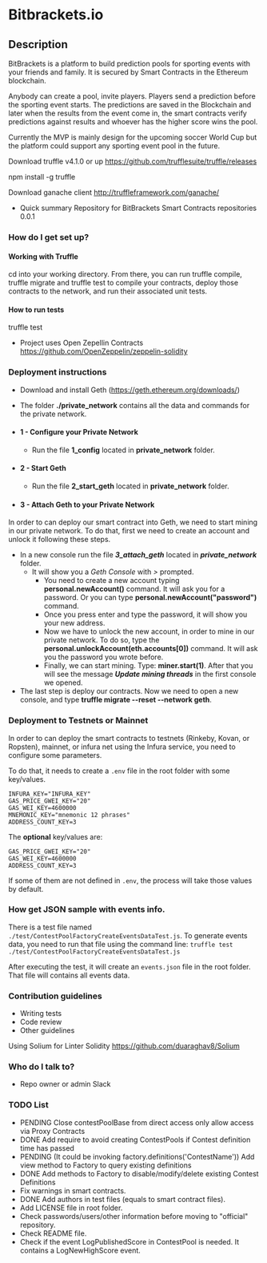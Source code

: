 # Bitbrackets.io

## Description

BitBrackets is a platform to build prediction pools for
sporting events with your friends and family. It is secured
by Smart Contracts in the Ethereum blockchain.

Anybody can create a pool, invite players. Players send a
prediction before the sporting event starts. The predictions
are saved in the Blockchain and later when the results
from the event come in, the smart contracts verify predictions
against results and whoever has the higher score wins the pool.

Currently the MVP is mainly design for the upcoming soccer World Cup
but the platform could support any sporting event pool in the future.

Download truffle v4.1.0 or up
https://github.com/trufflesuite/truffle/releases

npm install -g truffle

Download ganache client
http://truffleframework.com/ganache/

* Quick summary
  Repository for BitBrackets Smart Contracts repositories
  0.0.1

### How do I get set up?

#### Working with Truffle

cd into your working directory.
From there, you can run truffle compile, truffle migrate and truffle test to compile your contracts, deploy those contracts to the network, and run their associated unit tests.

#### How to run tests

truffle test

* Project uses Open Zepellin Contracts
  https://github.com/OpenZeppelin/zeppelin-solidity

### Deployment instructions

* Download and install Geth (https://geth.ethereum.org/downloads/)
* The folder **./private_network** contains all the data and commands for the private network.

* #### 1 - Configure your Private Network
  * Run the file **1_config** located in **private_network** folder.
* #### 2 - Start Geth
  * Run the file **2_start_geth** located in **private_network** folder.
* #### 3 - Attach Geth to your Private Network

In order to can deploy our smart contract into Geth, we need to start mining in our private network. To do that, first we need to create an account and unlock it following these steps.

* In a new console run the file **_3_attach_geth_** located in **_private_network_** folder.
  * It will show you a _Geth Console_ with _>_ prompted.
    * You need to create a new account typing **personal.newAccount()** command. It will ask you for a password. Or you can type **personal.newAccount("password")** command.
    * Once you press enter and type the password, it will show you your new address.
    * Now we have to unlock the new account, in order to mine in our private network. To do so, type the **personal.unlockAccount(eth.accounts[0])** command. It will ask you the password you wrote before.
    * Finally, we can start mining. Type: **miner.start(1)**. After that you will see the message **_Update mining threads_** in the first console we opened.
* The last step is deploy our contracts. Now we need to open a new console, and type **truffle migrate --reset --network geth**.

### Deployment to Testnets or Mainnet

In order to can deploy the smart contracts to testnets (Rinkeby, Kovan, or Ropsten), mainnet, or infura net using the Infura service, you need to configure some parameters.

To do that, it needs to create a `.env` file in the root folder with some key/values.

```
INFURA_KEY="INFURA_KEY"
GAS_PRICE_GWEI_KEY="20"
GAS_WEI_KEY=4600000
MNEMONIC_KEY="mnemonic 12 phrases"
ADDRESS_COUNT_KEY=3
```

The **optional** key/values are:

```
GAS_PRICE_GWEI_KEY="20"
GAS_WEI_KEY=4600000
ADDRESS_COUNT_KEY=3
```

If some of them are not defined in `.env`, the process will take those values by default.

### How get JSON sample with events info.

There is a test file named `./test/ContestPoolFactoryCreateEventsDataTest.js`. To generate events data, you need to run that file using the command line:
`truffle test ./test/ContestPoolFactoryCreateEventsDataTest.js`

After executing the test, it will create an `events.json` file in the root folder. That file will contains all events data.

### Contribution guidelines

* Writing tests
* Code review
* Other guidelines

Using Solium for Linter Solidity https://github.com/duaraghav8/Solium

### Who do I talk to?

* Repo owner or admin
  Slack

### TODO List

* PENDING Close contestPoolBase from direct access only allow access via Proxy Contracts
* DONE Add require to avoid creating ContestPools if Contest definition time has passed
* PENDING (It could be invoking factory.definitions('ContestName')) Add view method to Factory to query existing definitions
* DONE Add methods to Factory to disable/modify/delete existing Contest Definitions
* Fix warnings in smart contracts.
* DONE Add authors in test files (equals to smart contract files).
* Add LICENSE file in root folder.
* Check passwords/users/other information before moving to "official" repository.
* Check README file.
* Check if the event LogPublishedScore in ContestPool is needed. It contains a LogNewHighScore event.
